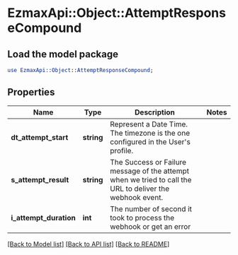 # EzmaxApi::Object::AttemptResponseCompound

## Load the model package
```perl
use EzmaxApi::Object::AttemptResponseCompound;
```

## Properties
Name | Type | Description | Notes
------------ | ------------- | ------------- | -------------
**dt_attempt_start** | **string** | Represent a Date Time. The timezone is the one configured in the User&#39;s profile. | 
**s_attempt_result** | **string** | The Success or Failure message of the attempt when we tried to call the URL to deliver the webhook event. | 
**i_attempt_duration** | **int** | The number of second it took to process the webhook or get an error | 

[[Back to Model list]](../README.md#documentation-for-models) [[Back to API list]](../README.md#documentation-for-api-endpoints) [[Back to README]](../README.md)


